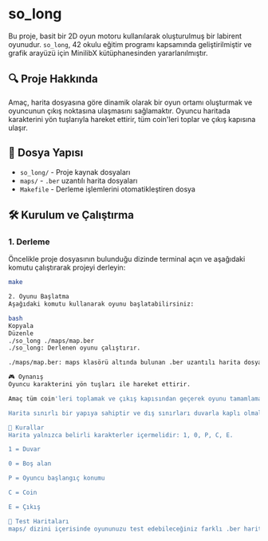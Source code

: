 # so_long

Bu proje, basit bir 2D oyun motoru kullanılarak oluşturulmuş bir labirent oyunudur. `so_long`, 42 okulu eğitim programı kapsamında geliştirilmiştir ve grafik arayüzü için MinilibX kütüphanesinden yararlanılmıştır.

## 🔍 Proje Hakkında

Amaç, harita dosyasına göre dinamik olarak bir oyun ortamı oluşturmak ve oyuncunun çıkış noktasına ulaşmasını sağlamaktır. Oyuncu haritada karakterini yön tuşlarıyla hareket ettirir, tüm coin'leri toplar ve çıkış kapısına ulaşır.

## 📁 Dosya Yapısı

- `so_long/` - Proje kaynak dosyaları
- `maps/` - `.ber` uzantılı harita dosyaları
- `Makefile` - Derleme işlemlerini otomatikleştiren dosya

## 🛠️ Kurulum ve Çalıştırma

### 1. Derleme

Öncelikle proje dosyasının bulunduğu dizinde terminal açın ve aşağıdaki komutu çalıştırarak projeyi derleyin:

```bash
make

2. Oyunu Başlatma
Aşağıdaki komutu kullanarak oyunu başlatabilirsiniz:

bash
Kopyala
Düzenle
./so_long ./maps/map.ber
./so_long: Derlenen oyunu çalıştırır.

./maps/map.ber: maps klasörü altında bulunan .ber uzantılı harita dosyasını oyuna yükler.

🎮 Oynanış
Oyuncu karakterini yön tuşları ile hareket ettirir.

Amaç tüm coin'leri toplamak ve çıkış kapısından geçerek oyunu tamamlamaktır.

Harita sınırlı bir yapıya sahiptir ve dış sınırları duvarla kaplı olmalıdır.

📌 Kurallar
Harita yalnızca belirli karakterler içermelidir: 1, 0, P, C, E.

1 = Duvar

0 = Boş alan

P = Oyuncu başlangıç konumu

C = Coin

E = Çıkış

🧪 Test Haritaları
maps/ dizini içerisinde oyununuzu test edebileceğiniz farklı .ber haritaları yer almaktadır.
